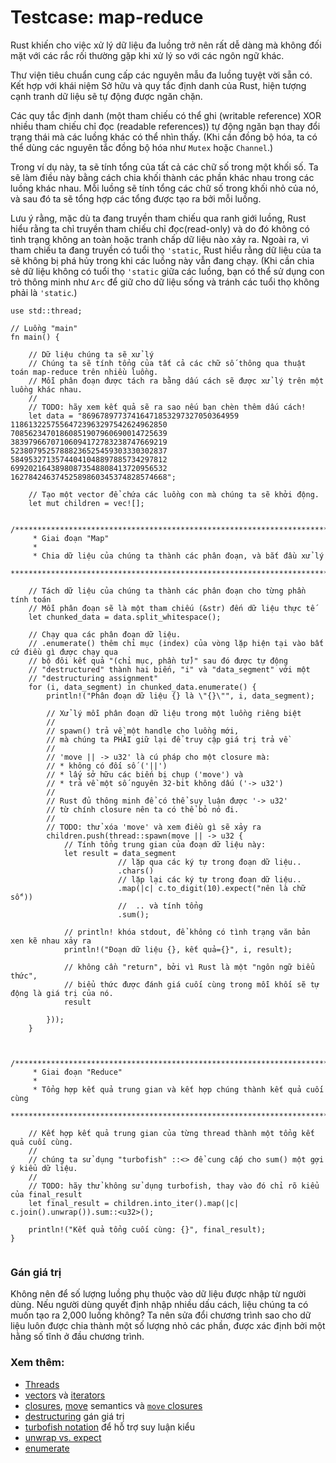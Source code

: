 # Testcase: map-reduce

Rust khiến cho việc xử lý dữ liệu đa luồng trở nên rất dễ dàng mà không đối mặt với
các rắc rối thường gặp khi xử lý so với các ngôn ngữ khác.

Thư viện tiêu chuẩn cung cấp các nguyên mẫu đa luồng tuyệt vời sẵn có. Kết hợp với khái niệm Sở hữu và quy tắc
định danh của Rust, hiện tượng cạnh tranh dữ liệu sẽ tự động được ngăn chặn.

Các quy tắc định danh (một tham chiếu có thể ghi (writable reference) XOR nhiều tham chiếu chỉ đọc (readable references))
tự động ngăn bạn thay đổi trạng thái mà các luồng khác có thể nhìn thấy. (Khi cần đồng bộ hóa, ta có thể
dùng các nguyên tắc đồng bộ hóa như `Mutex` hoặc `Channel`.)

Trong ví dụ này, ta sẽ tính tổng của tất cả các chữ số trong một khối số.
Ta sẽ làm điều này bằng cách chia khối thành các phần khác nhau trong các luồng khác nhau.
Mỗi luồng sẽ tính tổng các chữ số trong khối nhỏ của nó, và sau đó ta sẽ tổng hợp các tổng được tạo ra bởi mỗi luồng.

Lưu ý rằng, mặc dù ta đang truyền tham chiếu qua ranh giới luồng, Rust hiểu rằng ta
chỉ truyền tham chiếu chỉ đọc(read-only) và do đó không có tình trạng không an toàn hoặc tranh chấp dữ liệu
nào xảy ra. Ngoài ra, vì tham chiếu ta đang truyền có tuổi thọ `'static`, Rust hiểu rằng dữ
liệu của ta sẽ không bị phá hủy trong khi các luồng này vẫn đang chạy.
(Khi cần chia sẻ dữ liệu không có tuổi thọ `'static` giữa các luồng, bạn có thể sử dụng con trỏ
thông minh như `Arc` để giữ cho dữ liệu sống và tránh các tuổi thọ không phải là `'static`.)


```rust,editable
use std::thread;

// Luồng "main"
fn main() {

    // Dữ liệu chúng ta sẽ xử lý
    // Chúng ta sẽ tính tổng của tất cả các chữ số thông qua thuật toán map-reduce trên nhiều luồng.
    // Mỗi phân đoạn được tách ra bằng dấu cách sẽ được xử lý trên một luồng khác nhau.
    //
    // TODO: hãy xem kết quả sẽ ra sao nếu bạn chèn thêm dấu cách!
    let data = "86967897737416471853297327050364959
11861322575564723963297542624962850
70856234701860851907960690014725639
38397966707106094172783238747669219
52380795257888236525459303330302837
58495327135744041048897885734297812
69920216438980873548808413720956532
16278424637452589860345374828574668";

    // Tạo một vector để chứa các luồng con mà chúng ta sẽ khởi động.
    let mut children = vec![];

    /*************************************************************************
     * Giai đoạn "Map"
     *
     * Chia dữ liệu của chúng ta thành các phân đoạn, và bắt đầu xử lý
     ************************************************************************/

    // Tách dữ liệu của chúng ta thành các phân đoạn cho từng phần tính toán
    // Mỗi phân đoạn sẽ là một tham chiếu (&str) đến dữ liệu thực tế
    let chunked_data = data.split_whitespace();

    // Chạy qua các phân đoạn dữ liệu.
    // .enumerate() thêm chỉ mục (index) của vòng lặp hiện tại vào bất cứ điều gì được chạy qua
    // bộ đôi kết quả "(chỉ mục, phần tử)" sau đó được tự động
    // "destructured" thành hai biến, "i" và "data_segment" với một
    // "destructuring assignment"
    for (i, data_segment) in chunked_data.enumerate() {
        println!("Phân đoạn dữ liệu {} là \"{}\"", i, data_segment);

        // Xử lý mỗi phân đoạn dữ liệu trong một luồng riêng biệt
        //
        // spawn() trả về một handle cho luồng mới,
        // mà chúng ta PHẢI giữ lại để truy cập giá trị trả về
        //
        // 'move || -> u32' là cú pháp cho một closure mà:
        // * không có đối số ('||')
        // * lấy sở hữu các biến bị chụp ('move') và
        // * trả về một số nguyên 32-bit không dấu ('-> u32')
        //
        // Rust đủ thông minh để có thể suy luận được '-> u32' 
        // từ chính closure nên ta có thể bỏ nó đi.
        //
        // TODO: thử xóa 'move' và xem điều gì sẽ xảy ra
        children.push(thread::spawn(move || -> u32 {
            // Tính tổng trung gian của đoạn dữ liệu này:
            let result = data_segment
                        // lặp qua các ký tự trong đoạn dữ liệu..
                        .chars()
                        // lặp lại các ký tự trong đoạn dữ liệu..
                        .map(|c| c.to_digit(10).expect("nên là chữ số"))
                        //  .. và tính tổng
                        .sum();

            // println! khóa stdout, để không có tình trạng văn bản xen kẽ nhau xảy ra
            println!("Đoạn dữ liệu {}, kết quả={}", i, result);

            // không cần "return", bởi vì Rust là một "ngôn ngữ biểu thức",
            // biểu thức được đánh giá cuối cùng trong mỗi khối sẽ tự động là giá trị của nó.
            result

        }));
    }


    /*************************************************************************
     * Giai đoạn "Reduce"
     *
     * Tổng hợp kết quả trung gian và kết hợp chúng thành kết quả cuối cùng
     ************************************************************************/

    // Kết hợp kết quả trung gian của từng thread thành một tổng kết quả cuối cùng.
    //
    // chúng ta sử dụng "turbofish" ::<> để cung cấp cho sum() một gợi ý kiểu dữ liệu.
    //
    // TODO: hãy thử không sử dụng turbofish, thay vào đó chỉ rõ kiểu của final_result
    let final_result = children.into_iter().map(|c| c.join().unwrap()).sum::<u32>();

    println!("Kết quả tổng cuối cùng: {}", final_result);
}


```

### Gán giá trị
Không nên để số lượng luồng phụ thuộc vào dữ liệu được nhập từ người dùng.
Nếu người dùng quyết định nhập nhiều dấu cách, liệu chúng ta có muốn tạo ra 2,000 luồng không?
Ta nên sửa đổi chương trình sao cho dữ liệu luôn được chia thành một số lượng nhỏ các phần, được xác định
bởi một hằng số tĩnh ở đầu chương trình.

### Xem thêm:
* [Threads][thread]
* [vectors][vectors] và [iterators][iterators]
* [closures][closures], [move][move] semantics và [`move` closures][move_closure]
* [destructuring][destructuring] gán giá trị
* [turbofish notation][turbofish] để hỗ trợ suy luận kiểu
* [unwrap vs. expect][unwrap]
* [enumerate][enumerate]

[thread]: ../threads.md
[vectors]: ../../std/vec.md
[iterators]: ../../trait/iter.md
[destructuring]: https://doc.rust-lang.org/book/ch18-03-pattern-syntax.html#destructuring-to-break-apart-values
[closures]: ../../fn/closures.md
[move]: ../../scope/move.md
[move_closure]: https://doc.rust-lang.org/book/ch13-01-closures.html#closures-can-capture-their-environment
[turbofish]: https://doc.rust-lang.org/book/appendix-02-operators.html?highlight=turbofish
[unwrap]: ../../error/option_unwrap.md
[enumerate]: https://doc.rust-lang.org/book/loops.html#enumerate